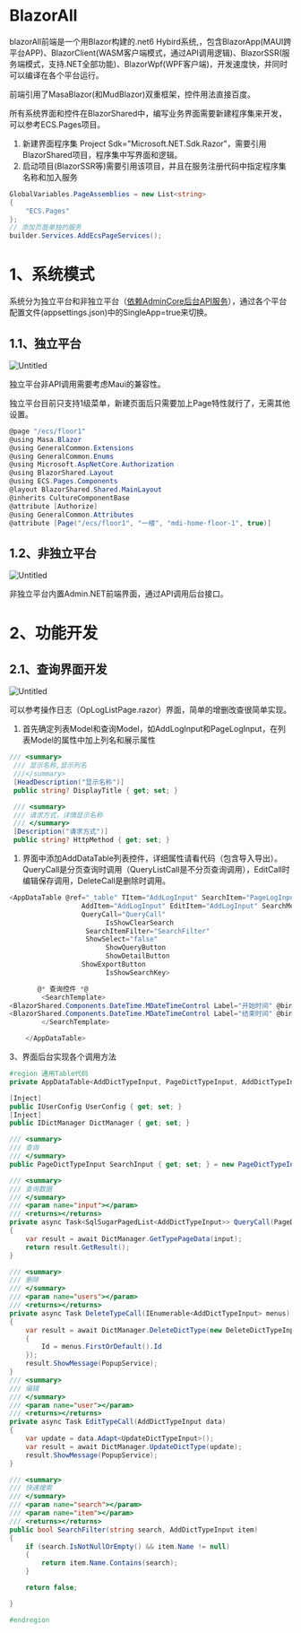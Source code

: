 # BlazorAll

blazorAll前端是一个用Blazor构建的.net6 Hybird系统,，包含BlazorApp(MAUI跨平台APP)、BlazorClient(WASM客户端模式，通过API调用逻辑)、BlazorSSR(服务端模式，支持.NET全部功能)、BlazorWpf(WPF客户端)，开发速度快，并同时可以编译在各个平台运行。

前端引用了MasaBlazor(和MudBlazor)双重框架，控件用法直接百度。

所有系统界面和控件在BlazorShared中，编写业务界面需要新建程序集来开发，可以参考ECS.Pages项目。

1. 新建界面程序集 Project Sdk="Microsoft.NET.Sdk.Razor"，需要引用BlazorShared项目，程序集中写界面和逻辑。
2. 启动项目(BlazorSSR等)需要引用该项目，并且在服务注册代码中指定程序集名称和加入服务



```csharp
GlobalVariables.PageAssemblies = new List<string>
{
    "ECS.Pages"
};
// 添加页面单独的服务
builder.Services.AddEcsPageServices();
```

# 1、系统模式

系统分为独立平台和非独立平台（[依赖AdminCore后台API服务](https://github.com/strongQ/AdminCode)），通过各个平台配置文件(appsettings.json)中的SingleApp=true来切换。

## 1.1、独立平台

![Untitled](img/Untitled.png)

独立平台非API调用需要考虑Maui的兼容性。

独立平台目前只支持1级菜单，新建页面后只需要加上Page特性就行了，无需其他设置。

```csharp
@page "/ecs/floor1"
@using Masa.Blazor
@using GeneralCommon.Extensions
@using GeneralCommon.Enums
@using Microsoft.AspNetCore.Authorization
@using BlazorShared.Layout
@using ECS.Pages.Components
@layout BlazorShared.Shared.MainLayout
@inherits CultureComponentBase
@attribute [Authorize]
@using GeneralCommon.Attributes
@attribute [Page("/ecs/floor1", "一楼", "mdi-home-floor-1", true)]
```

## 1.2、非独立平台

![Untitled](img/Untitled1.png)

非独立平台内置Admin.NET前端界面，通过API调用后台接口。

# 2、功能开发

## 2.1、查询界面开发

![Untitled](img/Untitled2.png)

可以参考操作日志（OpLogListPage.razor）界面，简单的增删改查很简单实现。

1. 首先确定列表Model和查询Model，如AddLogInput和PageLogInput，在列表Model的属性中加上列名和展示属性

```csharp
/// <summary>
 /// 显示名称,显示列名
 ///</summary>
 [HeadDescription("显示名称")]   
 public string? DisplayTitle { get; set; }

 /// <summary>
 /// 请求方式，详情显示名称
 /// </summary>
 [Description("请求方式")]
 public string? HttpMethod { get; set; }
```

1. 界面中添加AddDataTable列表控件，详细属性请看代码（包含导入导出）。QueryCall是分页查询时调用（QueryListCall是不分页查询调用），EditCall时编辑保存调用，DeleteCall是删除时调用。

```csharp
<AppDataTable @ref="_table" TItem="AddLogInput" SearchItem="PageLogInput"
                  AddItem="AddLogInput" EditItem="AddLogInput" SearchModel="@SearchInput"
                  QueryCall="QueryCall" 
                        IsShowClearSearch
                   SearchItemFilter="SearchFilter"
                   ShowSelect="false"
                        ShowQueryButton
                        ShowDetailButton
                  ShowExportButton
                        IsShowSearchKey>

       @* 查询控件 *@
        <SearchTemplate>
<BlazorShared.Components.DateTime.MDateTimeControl Label="开始时间" @bind-Time="context.StartTime"></BlazorShared.Components.DateTime.MDateTimeControl>
<BlazorShared.Components.DateTime.MDateTimeControl Label="结束时间" @bind-Time="context.EndTime"></BlazorShared.Components.DateTime.MDateTimeControl>
        </SearchTemplate>

    </AppDataTable>
```

3、界面后台实现各个调用方法

```csharp
#region 通用Table代码
private AppDataTable<AddDictTypeInput, PageDictTypeInput, AddDictTypeInput, AddDictTypeInput> _table;

[Inject]
public IUserConfig UserConfig { get; set; }
[Inject]
public IDictManager DictManager { get; set; }

/// <summary>
/// 查询
/// </summary>
public PageDictTypeInput SearchInput { get; set; } = new PageDictTypeInput();

/// <summary>
/// 查询数据
/// </summary>
/// <param name="input"></param>
/// <returns></returns>
private async Task<SqlSugarPagedList<AddDictTypeInput>> QueryCall(PageDictTypeInput input)
{
    var result = await DictManager.GetTypePageData(input);
    return result.GetResult();
}

/// <summary>
/// 删除
/// </summary>
/// <param name="users"></param>
/// <returns></returns>
private async Task DeleteTypeCall(IEnumerable<AddDictTypeInput> menus)
{
    var result = await DictManager.DeleteDictType(new DeleteDictTypeInput
    {
        Id = menus.FirstOrDefault().Id
    });
    result.ShowMessage(PopupService);
}
/// <summary>
/// 编辑
/// </summary>
/// <param name="user"></param>
/// <returns></returns>
private async Task EditTypeCall(AddDictTypeInput data)
{
    var update = data.Adapt<UpdateDictTypeInput>();
    var result = await DictManager.UpdateDictType(update);
    result.ShowMessage(PopupService);
}

/// <summary>
/// 快速搜索
/// </summary>
/// <param name="search"></param>
/// <param name="item"></param>
/// <returns></returns>
public bool SearchFilter(string search, AddDictTypeInput item)
{
    if (search.IsNotNullOrEmpty() && item.Name != null)
    {
        return item.Name.Contains(search);
    }

    return false;

}

#endregion
```
